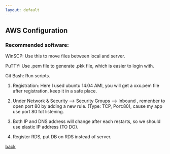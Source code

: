 ```yaml
---
layout: default
---
```


## AWS Configuration

### Recommended software: 
<p>WinSCP: Use this to move files between local and server.</p>
<p>PuTTY: Use .pem file to generate .pkk file, which is easier to login with.</p>
<p>Git Bash: Run scripts.</p>

1. Registration: Here I used ubuntu 14.04 AMI, you will get a xxx.pem file after registration, keep it in a safe place.

2. Under Network & Security --> Security Groups --> Inbound , remenber to open port 80 by adding a new rule. (Type: TCP, Port:80), cause my app use port 80 fot listening.

2. Both IP and DNS address will change after each restarts, so we should use elastic IP address (TO DO).

3. Register RDS, put DB on RDS instead of server.

_<AWS>_

[back](./)
